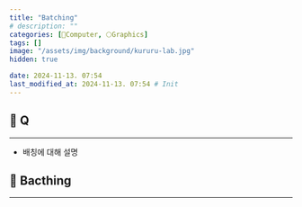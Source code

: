 ```yaml
---
title: "Batching"
# description: ""
categories: [💫Computer, 🌕Graphics]
tags: []
image: "/assets/img/background/kururu-lab.jpg"
hidden: true

date: 2024-11-13. 07:54
last_modified_at: 2024-11-13. 07:54 # Init
---
```


## 💫 Q

---

- 배칭에 대해 설명

## 💫 Bacthing

---
